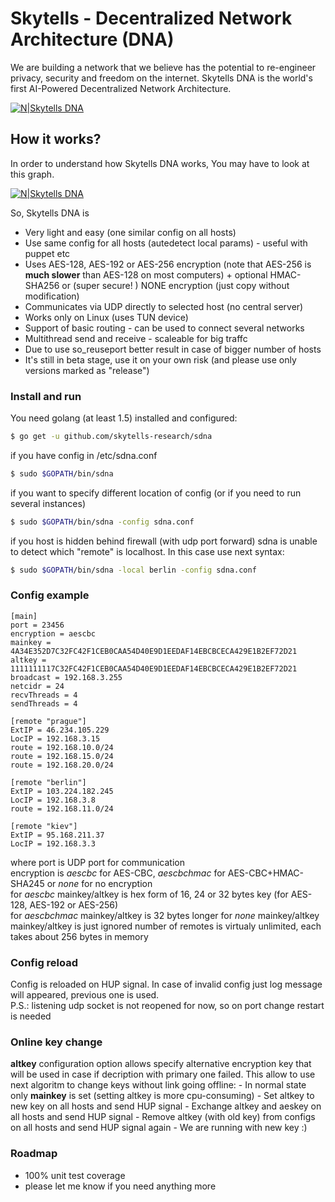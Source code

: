 # Skytells - Decentralized Network Architecture (DNA)
We are building a network that we believe has the potential to re-engineer privacy, security and freedom on the internet.
Skytells DNA is the world's first AI-Powered Decentralized Network Architecture.


[![N|Skytells DNA](https://cdn-images-1.medium.com/max/1200/0*hoYKuIeh7LXHYE8s)](https://www.skytells.org)


## How it works?

In order to understand how Skytells DNA works, You may have to look at this graph.

[![N|Skytells DNA](https://raw.githubusercontent.com/skytells-research/DNA/master/resources/graph/topology.png)](https://www.skytells.org)


So, Skytells DNA is
  - Very light and easy (one similar config on all hosts)
  - Use same config for all hosts (autedetect local params) - useful with puppet etc
  - Uses AES-128, AES-192 or AES-256 encryption (note that AES-256 is **much slower** than AES-128 on most computers) + optional HMAC-SHA256 or (super secure! ) NONE encryption (just copy without modification)
  - Communicates via UDP directly to selected host (no central server)
  - Works only on Linux (uses TUN device)
  - Support of basic routing - can be used to connect several networks
  - Multithread send and receive - scaleable for big traffc
  - Due to use so_reuseport better result in case of bigger number of hosts
  - It's still in beta stage, use it on your own risk (and please use only versions marked as "release")



### Install and run

  You need golang (at least 1.5) installed and configured:

  ```sh
  $ go get -u github.com/skytells-research/sdna
  ```

  if you have config in /etc/sdna.conf

  ```sh
  $ sudo $GOPATH/bin/sdna
  ```

  if you want to specify different location of config (or if you need to run several instances)

  ```sh
  $ sudo $GOPATH/bin/sdna -config sdna.conf
  ```
  if you host is hidden behind firewall (with udp port forward) sdna is unable to detect
  which "remote" is localhost. In this case use next syntax:

  ```sh
  $ sudo $GOPATH/bin/sdna -local berlin -config sdna.conf
  ```


  ### Config example

  ```
  [main]
  port = 23456
  encryption = aescbc
  mainkey = 4A34E352D7C32FC42F1CEB0CAA54D40E9D1EEDAF14EBCBCECA429E1B2EF72D21
  altkey = 1111111117C32FC42F1CEB0CAA54D40E9D1EEDAF14EBCBCECA429E1B2EF72D21
  broadcast = 192.168.3.255
  netcidr = 24
  recvThreads = 4
  sendThreads = 4

  [remote "prague"]
  ExtIP = 46.234.105.229
  LocIP = 192.168.3.15
  route = 192.168.10.0/24
  route = 192.168.15.0/24
  route = 192.168.20.0/24

  [remote "berlin"]
  ExtIP = 103.224.182.245
  LocIP = 192.168.3.8
  route = 192.168.11.0/24

  [remote "kiev"]
  ExtIP = 95.168.211.37
  LocIP = 192.168.3.3
  ```

  where port is UDP port for communication  
  encryption is *aescbc* for AES-CBC, *aescbchmac* for AES-CBC+HMAC-SHA245 or *none* for no encryption  
  for *aescbc* mainkey/altkey is hex form of 16, 24 or 32 bytes key (for AES-128, AES-192 or AES-256)  
  for *aescbchmac* mainkey/altkey is 32 bytes longer
  for *none* mainkey/altkey mainkey/altkey is just ignored
  number of remotes is virtualy unlimited, each takes about 256 bytes in memory  

  ### Config reload

  Config is reloaded on HUP signal. In case of invalid config just log message will appeared, previous one is used.  
  P.S.: listening udp socket is not reopened for now, so on port change restart is needed

  ### Online key change

  **altkey** configuration option allows specify alternative encryption key that will be used in case if decription with primary
  one failed. This allow to use next algoritm to change keys without link going offline:
    - In normal state only **mainkey** is set (setting altkey is more cpu-consuming)
    - Set altkey to new key on all hosts and send HUP signal
    - Exchange altkey and aeskey on all hosts and send HUP signal
    - Remove altkey (with old key) from configs on all hosts and send HUP signal again
    - We are running with new key :)

  ### Roadmap

  * 100% unit test coverage
  * please let me know if you need anything more
